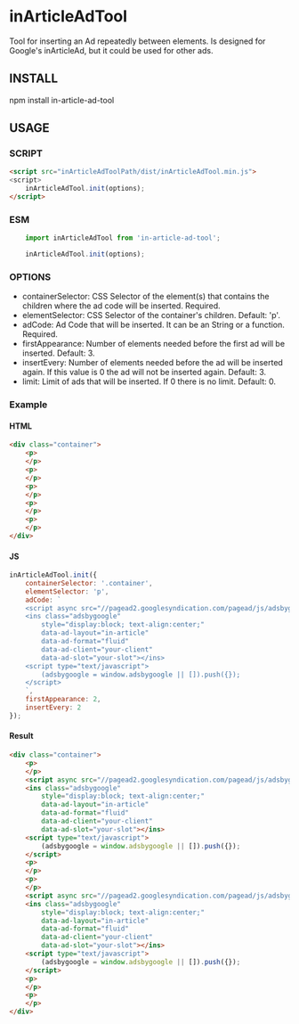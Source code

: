# inArticleAdTool

Tool for inserting an Ad repeatedly between elements. Is designed for Google's inArticleAd, but it could be used for other ads.

## INSTALL

npm install in-article-ad-tool

## USAGE

### SCRIPT

```html
<script src="inArticleAdToolPath/dist/inArticleAdTool.min.js">
<script>
    inArticleAdTool.init(options);
</script>
```

### ESM

```js
    import inArticleAdTool from 'in-article-ad-tool';

    inArticleAdTool.init(options);
```

### OPTIONS

* containerSelector: CSS Selector of the element(s) that contains the children where the ad code will be inserted. Required.
* elementSelector: CSS Selector of the container's children. Default: 'p'.
* adCode: Ad Code that will be inserted. It can be an String or a function. Required.
* firstAppearance: Number of elements needed before the first ad will be inserted. Default: 3.
* insertEvery: Number of elements needed before the ad will be inserted again. If this value is 0 the ad will not be inserted again. Default: 3.
* limit: Limit of ads that will be inserted. If 0 there is no limit. Default: 0.

### Example

#### HTML

```html
<div class="container">
    <p>
    </p>
    <p>
    </p>
    <p>
    </p>
    <p>
    </p>
    <p>
    </p>
</div>
```

#### JS

```js
inArticleAdTool.init({
    containerSelector: '.container',
    elementSelector: 'p',
    adCode: `
    <script async src="//pagead2.googlesyndication.com/pagead/js/adsbygoogle.js"></script>
    <ins class="adsbygoogle"
        style="display:block; text-align:center;"
        data-ad-layout="in-article"
        data-ad-format="fluid"
        data-ad-client="your-client"
        data-ad-slot="your-slot"></ins>
    <script type="text/javascript">
        (adsbygoogle = window.adsbygoogle || []).push({});
    </script>
    `,
    firstAppearance: 2,
    insertEvery: 2
});
```

#### Result

```html
<div class="container">
    <p>
    </p>
    <script async src="//pagead2.googlesyndication.com/pagead/js/adsbygoogle.js"></script>
    <ins class="adsbygoogle"
        style="display:block; text-align:center;"
        data-ad-layout="in-article"
        data-ad-format="fluid"
        data-ad-client="your-client"
        data-ad-slot="your-slot"></ins>
    <script type="text/javascript">
        (adsbygoogle = window.adsbygoogle || []).push({});
    </script>
    <p>
    </p>
    <p>
    </p>
    <script async src="//pagead2.googlesyndication.com/pagead/js/adsbygoogle.js"></script>
    <ins class="adsbygoogle"
        style="display:block; text-align:center;"
        data-ad-layout="in-article"
        data-ad-format="fluid"
        data-ad-client="your-client"
        data-ad-slot="your-slot"></ins>
    <script type="text/javascript">
        (adsbygoogle = window.adsbygoogle || []).push({});
    </script>
    <p>
    </p>
    <p>
    </p>
</div>
```